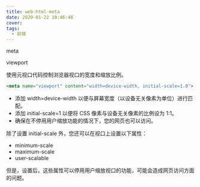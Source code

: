 ```yaml
---
title: web-html-meta
date: 2020-01-22 10:46:48
cover:
tags:
  - 前端
---
```


meta

<!-- more -->

viewport 

使用元视口代码控制浏览器视口的宽度和缩放比例。

```html
<meta name="viewport" content="width=device-width, initial-scale=1.0">
```

- 添加 width=device-width 以便与屏幕宽度（以设备无关像素为单位）进行匹配。
- 添加 initial-scale=1 以便将 CSS 像素与设备无关像素的比例设为 1:1。
- 确保在不停用用户缩放功能的情况下，您的网页也可以访问。

除了设置 initial-scale 外，您还可以在视口上设置以下属性：

- minimum-scale
- maximum-scale
- user-scalable

但是，设置后，这些属性可以停用用户缩放视口的功能，可能会造成网页访问方面的问题。